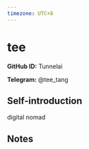 ```yaml
---
timezone: UTC+8
---
```


# tee

**GitHub ID:** Tunnelai

**Telegram:** @tee_tang

## Self-introduction

digital nomad

## Notes

<!-- Content_START -->


<!-- Content_END -->
